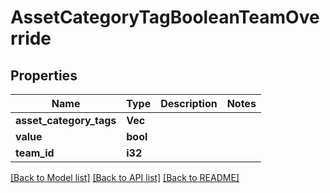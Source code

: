 # AssetCategoryTagBooleanTeamOverride

## Properties

Name | Type | Description | Notes
------------ | ------------- | ------------- | -------------
**asset_category_tags** | **Vec<String>** |  | 
**value** | **bool** |  | 
**team_id** | **i32** |  | 

[[Back to Model list]](../README.md#documentation-for-models) [[Back to API list]](../README.md#documentation-for-api-endpoints) [[Back to README]](../README.md)


